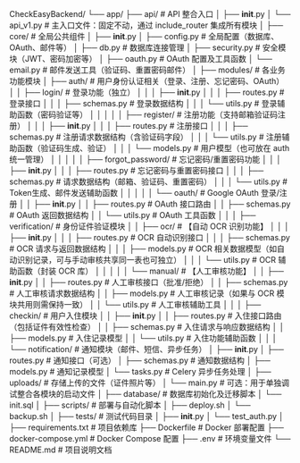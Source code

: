 CheckEasyBackend/
└── app/
    ├── api/                                  # API 整合入口
    │   ├── __init__.py
    │   └── api_v1.py                         # 主入口文件：固定不动，通过 include_router 集成所有模块
    │
    ├── core/                                 # 全局公共组件
    │   ├── __init__.py
    │   ├── config.py                         # 全局配置（数据库、OAuth、邮件等）
    │   ├── db.py                             # 数据库连接管理
    │   ├── security.py                       # 安全模块（JWT、密码加密等）
    │   ├── oauth.py                          # OAuth 配置及工具函数
    │   └── email.py                          # 邮件发送工具（验证码、重置密码邮件）
    │
    ├── modules/                              # 各业务功能模块
    │   ├── auth/                             # 用户身份认证相关（登录、注册、忘记密码、OAuth）
    │   │   ├── login/                        # 登录功能（独立）
    │   │   │   ├── __init__.py
    │   │   │   ├── routes.py                 # 登录接口
    │   │   │   ├── schemas.py                # 登录数据结构
    │   │   │   └── utils.py                  # 登录辅助函数（密码验证等）
    │   │   │
    │   │   ├── register/                     # 注册功能（支持邮箱验证码注册）
    │   │   │   ├── __init__.py
    │   │   │   ├── routes.py                 # 注册接口
    │   │   │   ├── schemas.py                # 注册请求数据结构（含验证码字段）
    │   │   │   └── utils.py                  # 注册辅助函数（验证码生成、验证）
    │   │   │   └── models.py                 # 用户模型（也可放在 auth 统一管理）
    │   │   │
    │   │   ├── forgot_password/              # 忘记密码/重置密码功能
    │   │   │   ├── __init__.py
    │   │   │   ├── routes.py                 # 忘记密码与重置密码接口
    │   │   │   ├── schemas.py                # 请求数据结构（邮箱、验证码、重置密码）
    │   │   │   └── utils.py                  # Token生成、邮件发送辅助函数
    │   │   │
    │   │   └── oauth/                        # Google OAuth 登录/注册
    │   │       ├── __init__.py
    │   │       ├── routes.py                 # OAuth 接口路由
    │   │       ├── schemas.py                # OAuth 返回数据结构
    │   │       └── utils.py                  # OAuth 工具函数
    │   │
    │   ├── verification/                     # 身份证件验证模块
    │   │   ├── ocr/                          # 【自动 OCR 识别功能】
    │   │   │   ├── __init__.py
    │   │   │   ├── routes.py                 # OCR 自动识别接口
    │   │   │   ├── schemas.py                # OCR 请求与返回数据结构
    │   │   │   ├── models.py                 # OCR 相关数据模型（如自动识别记录，可与手动审核共享同一表也可独立）
    │   │   │   └── utils.py                  # OCR 辅助函数（封装 OCR 库）
    │   │   │
    │   │   └── manual/                       # 【人工审核功能】
    │   │       ├── __init__.py
    │   │       ├── routes.py                 # 人工审核接口（批准/拒绝）
    │   │       ├── schemas.py                # 人工审核请求数据结构
    │   │       ├── models.py                 # 人工审核记录（如果与 OCR 模块共用则需保持一致）
    │   │       └── utils.py                  # 人工审核辅助工具
    │   │
    │   ├── checkin/                          # 用户入住模块
    │   │   ├── __init__.py
    │   │   ├── routes.py                     # 入住接口路由（包括证件有效性检查）
    │   │   ├── schemas.py                    # 入住请求与响应数据结构
    │   │   ├── models.py                     # 入住记录模型
    │   │   └── utils.py                      # 入住功能辅助函数
    │   │
    │   └── notification/                     # 通知模块（邮件、短信、异步任务）
    │       ├── __init__.py
    │       ├── routes.py                     # 通知接口（可选）
    │       ├── schemas.py                    # 通知数据结构
    │       ├── models.py                     # 通知记录模型
    │       └── tasks.py                      # Celery 异步任务处理
    │
    ├── uploads/                              # 存储上传的文件（证件照片等）
    │
    └── main.py                               # 可选：用于单独调试整合各模块的启动文件
    │
├── database/                                 # 数据库初始化及迁移脚本
│   └── init.sql
│
├── scripts/                                  # 部署与自动化脚本
│   ├── deploy.sh
│   └── backup.sh
│
├── tests/                                    # 测试代码目录
│   ├── __init__.py
│   └── test_auth.py
│
├── requirements.txt                          # 项目依赖库
├── Dockerfile                                # Docker 部署配置
├── docker-compose.yml                        # Docker Compose 配置
├── .env                                      # 环境变量文件
└── README.md                                 # 项目说明文档